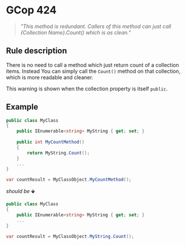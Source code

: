 ﻿# GCop 424

> *"This method is redundant. Callers of this method can just call \{Collection Name}.Count() which is as clean."*

## Rule description

There is no need to call a method which just return count of a collection items. Instead You can simply call the `Count()` method on that collection, which is more readable and cleaner.

This warning is shown when the collection property is itself `public`.

## Example

```csharp
public class MyClass
{
    public IEnumerable<string> MyString { get; set; }
    
    public int MyCountMethod()
    {
        return MyString.Count();
    }
    ...
}

var countResult = MyClassObject.MyCountMethod();
```

*should be* 🡻

```csharp
public class MyClass
{
    public IEnumerable<string> MyString { get; set; }
    ...
}

var countResult = MyClassObject.MyString.Count();
```
